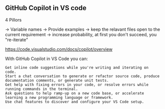 
## GitHub Copilot in VS code

4 Pillors

-> Variable names
-> Provide examples
-> keep the relavant files open to the current requirement
-> increase probability, at first you don't succeed, you "re-iterate"

https://code.visualstudio.com/docs/copilot/overview

With GitHub Copilot in VS Code you can:

    Get inline code suggestions while you're writing and iterating on code.
    Start a chat conversation to generate or refactor source code, produce documentation comments, or generate unit tests.
    Get help with fixing errors in your code, or resolve errors while running commands in the terminal.
    Ask questions to help ramp-up on a new code base, or accelerate learning a new programming language or framework.
    Use chat features to discover and configure your VS Code setup.

